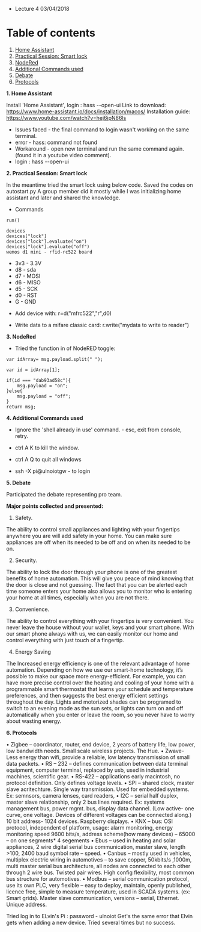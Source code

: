 

* Lecture 4 03/04/2018

# Table of contents
1. [Home Assistant](#Home_Assistant)
2. [Practical Session: Smart lock](#Practical_Session_Smart_Lock)
3. [NodeRed](#NodeRed)
4. [Additional Commands used](#NodeRed)
5. [Debate](#Debate)
6. [Protocols](#Protocols)

**1. Home Assistant** <a name= "Extra_Commands"></a>

Install 'Home Assistant', login :  hass --open-ui 
Link to download: https://www.home-assistant.io/docs/installation/macos/
Installation guide: https://www.youtube.com/watch?v=hej6ipN86ls

* Issues faced - the final command to login wasn't working on the same terminal. 
* error - hass: command not found
* Workaround - open new terminal and run the same command again. (found it in a youtube video comment). 
* login :  hass --open-ui 

**2. Practical Session: Smart lock** <a name= "Practical_Session_Smart_Lock"></a>

In the meantime tried the smart lock using below code. Saved the codes on autostart.py
A group member did it mostly while I was initializing home assistant and later and shared the knowledge. 

* Commands 

```
run()

devices
devices["lock"]
devices["lock"].evaluate("on")
devices["lock"].evaluate("off")
wemos d1 mini - rfid-rc522 board

```

- 3v3 - 3.3V
- d8  - sda
- d7  - MOSI
- d6  - MISO
- d5  - SCK
- d0  - RST
- G   - GND

* Add device with: r=d("mfrc522","r",d0)

* Write data to a mifare classic card: r.write("mydata to write to reader")

**3. NodeRed** <a name= "NodeRed"></a>

* Tried the function in of NodeRED toggle:

```
var idArray= msg.payload.split(" ");

var id = idArray[1];

if(id === "dab93ad58c"){
    msg.payload = "on";
}else{
    msg.payload = "off";
}
return msg;
```

**4. Additional Commands used** <a name= "Extra_Commands"></a>

* Ignore the 'shell already in use' command. - esc, exit from console, retry.

* ctrl A K to kill the window. 
* ctrl A Q to quit all windows
* ssh -X pi@ulnoiotgw - to login

**5. Debate** <a name= "Debate"></a>

Participated the debate representing pro team. 

**Major points collected and presented:**

1.	Safety. 

The ability to control small appliances and lighting with your fingertips anywhere you are will add safety in your home.  You can make sure appliances are off when its needed to be off and on when its needed to be on.

2.	Security.  

The ability to lock the door through your phone is one of the greatest benefits of home automation.  This will give you peace of mind knowing that the door is close and not guessing.   The fact that you can be alerted each time someone enters your home also allows you to monitor who is entering your home at all times, especially when you are not there.

3.	Convenience.  

The ability to control everything with your fingertips is very convenient.  You never leave the house without your wallet, keys and your smart phone.  With our smart phone always with us, we can easily monitor our home and control everything with just touch of a fingertip.

4. Energy Saving

The Increased energy efficiency is one of the relevant advantage of home automation. Depending on how we use our smart-home technology, it’s possible to make our space more energy-efficient. For example, you can have more precise control over the heating and cooling of your home with a programmable smart thermostat that learns your schedule and temperature preferences, and then suggests the best energy efficient settings throughout the day. Lights and motorized shades can be programed to switch to an evening mode as the sun sets, or lights can turn on and off automatically when you enter or leave the room, so you never have to worry about wasting energy.


**6. Protocols** <a name= "Protocols"></a>

•	Zigbee – coordinator, router, end device, 2 years of battery life, low power, low bandwidth needs. Small scale wireless projects. The Hue. 
•	Zwave- Less energy than wifi, provide a reliable, low latency transmission of small data packets. 
•	RS – 232 – defines communication between data terminal equipment, computer terminal, replaced by usb, used in industrial machines, scientific gear. 
•	RS-422 – applications early macintosh, no protocol definition. Only defines voltage levels. 
•	SPI – shared clock, master slave acritechture. Single way transmission. Used for embedded systems. Ex: semnsors, camera lenses, card readers,
•	I2C – serial half duplex, master slave relationship, only 2 bus lines required. Ex: systems management bus, power mgmt. bus, display data channel. (Low active- one curve, one voltage. Devices of different voltages can be connected along.) 10 bit address- 1024 devices. Raspberry displays. 
•	KNX – bus: OSI protocol, independent of platform, usage: alarm monitoring, energy monitoring speed 9600 bits/s, address scheme(how many devices) – 65000 – on one segments* 4 segements
•	Ebus – used in heating and solar appliances, 2 wire digital serial bus communication, master slave, length >100, 2400 baud symbol rate – speed.
•	Canbus – mostly used in vehicles, multiplex electric wiring in automotives – to save copper, 50kbits/s ,1000m, multi master serial bus architecture, all nodes are connected to each other through 2 wire bus. Twisted pair wires. High config flexibility, most common bus structure for automotives. 
•	Modbus – serial communication protocol, use its own PLC, very flexible – easy to deploy, maintain, openly published, licence free, simple to measure temperature, used in SCADA systems. (ex: Smart grids). Master slave communication, versions – serial, Ethernet. Unique address. 


Tried log in to ELvin's Pi : password - ulnoiot
Get's the same error that Elvin gets when adding a new device. Tried several times but no success. 

